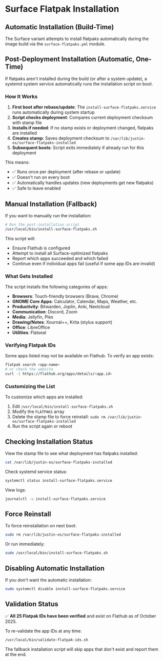 # Surface Flatpak Installation

## Automatic Installation (Build-Time)

The Surface variant attempts to install flatpaks automatically during the image build via the `surface-flatpaks.yml` module.

## Post-Deployment Installation (Automatic, One-Time)

If flatpaks aren't installed during the build (or after a system update), a systemd system service automatically runs the installation script on boot.

### How It Works

1. **First boot after rebase/update**: The `install-surface-flatpaks.service` runs automatically during system startup
2. **Script checks deployment**: Compares current deployment checksum with stamp file
3. **Installs if needed**: If no stamp exists or deployment changed, flatpaks are installed
4. **Creates stamp**: Saves deployment checksum to `/var/lib/justin-os/surface-flatpaks-installed`
5. **Subsequent boots**: Script exits immediately if already run for this deployment

This means:

- ✅ Runs once per deployment (after rebase or update)
- ✅ Doesn't run on every boot
- ✅ Automatically handles updates (new deployments get new flatpaks)
- ✅ Safe to leave enabled

## Manual Installation (Fallback)

If you want to manually run the installation:

```bash
# Run the post-installation script
/usr/local/bin/install-surface-flatpaks.sh
```

This script will:

- Ensure Flathub is configured
- Attempt to install all Surface-optimized flatpaks
- Report which apps succeeded and which failed
- Continue even if individual apps fail (useful if some app IDs are invalid)

### What Gets Installed

The script installs the following categories of apps:

- **Browsers**: Touch-friendly browsers (Brave, Chrome)
- **GNOME Core Apps**: Calculator, Calendar, Maps, Weather, etc.
- **Productivity**: Bitwarden, Joplin, Anki, Nextcloud
- **Communication**: Discord, Zoom
- **Media**: Jellyfin, Plex
- **Drawing/Notes**: Xournal++, Krita (stylus support)
- **Office**: LibreOffice
- **Utilities**: Flatseal

### Verifying Flatpak IDs

Some apps listed may not be available on Flathub. To verify an app exists:

```bash
flatpak search <app-name>
# or check the website
curl -I https://flathub.org/apps/details/<app.id>
```

### Customizing the List

To customize which apps are installed:

1. Edit `/usr/local/bin/install-surface-flatpaks.sh`
2. Modify the `FLATPAKS` array
3. Delete the stamp file to force reinstall: `sudo rm /var/lib/justin-os/surface-flatpaks-installed`
4. Run the script again or reboot

## Checking Installation Status

View the stamp file to see what deployment has flatpaks installed:

```bash
cat /var/lib/justin-os/surface-flatpaks-installed
```

Check systemd service status:

```bash
systemctl status install-surface-flatpaks.service
```

View logs:

```bash
journalctl -u install-surface-flatpaks.service
```

## Force Reinstall

To force reinstallation on next boot:

```bash
sudo rm /var/lib/justin-os/surface-flatpaks-installed
```

Or run immediately:

```bash
sudo /usr/local/bin/install-surface-flatpaks.sh
```

## Disabling Automatic Installation

If you don't want the automatic installation:

```bash
sudo systemctl disable install-surface-flatpaks.service
```

## Validation Status

✅ **All 25 Flatpak IDs have been verified** and exist on Flathub as of October 2025.

To re-validate the app IDs at any time:

```bash
/usr/local/bin/validate-flatpak-ids.sh
```

The fallback installation script will skip apps that don't exist and report them at the end.
